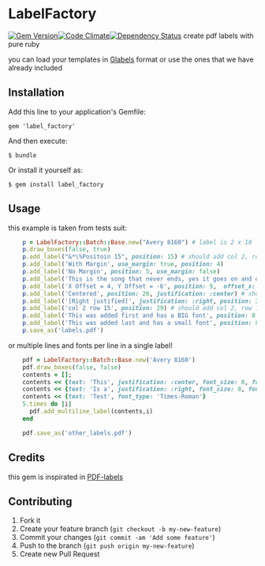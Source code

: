 # LabelFactory
[![Gem Version](https://badge.fury.io/rb/label_factory.png)](https://rubygems.org/gems/label_factory)[![Code Climate](https://codeclimate.com/github/eventioz/label_factory.png)](https://codeclimate.com/github/eventioz/label_factory)[![Dependency Status](https://gemnasium.com/eventioz/label_factory.png)](https://gemnasium.com/eventioz/label_factory)
create pdf labels with pure ruby

you can load your templates in [Glabels](http://www.glabels.org/) format or use the ones that we have already included

## Installation

Add this line to your application's Gemfile:

    gem 'label_factory'

And then execute:

    $ bundle

Or install it yourself as:

    $ gem install label_factory

## Usage

this example is taken from tests suit:

``` ruby
    p = LabelFactory::Batch::Base.new("Avery 8160") # label is 2 x 10
    p.draw_boxes(false, true)
    p.add_label("&*\%Positoin 15", position: 15) # should add col 2, row 1
    p.add_label('With Margin', use_margin: true, position: 4)
    p.add_label('No Margin', position: 5, use_margin: false)
    p.add_label('This is the song that never ends, yes it goes on and on my friends', position: 7 )
    p.add_label('X Offset = 4, Y Offset = -6', position: 9,  offset_x: 4, offset_y: -6)
    p.add_label('Centered', position: 26, justification: :center) # should add col 2, row 15
    p.add_label('[Right justified]', justification: :right, position: 28) # col 2, row 14, right justified.
    p.add_label('col 2 row 15', position: 29) # should add col 2, row 15
    p.add_label('This was added first and has a BIG font', position: 8,  font_size: 16)
    p.add_label('This was added last and has a small font', position: 8, font_size: 8, offset_y: -40)
    p.save_as('labels.pdf')
```

or multiple lines and fonts per line in a single label!

``` ruby
    pdf = LabelFactory::Batch::Base.new('Avery 8160')
    pdf.draw_boxes(false, false)
    contents = [];
    contents << {text: 'This', justification: :center, font_size: 8, font_type: 'Courier'}
    contents << {text: 'Is a', justification: :right, font_size: 8, font_type: 'Helvetica-BoldOblique'}
    contents << {text: 'Test', font_type: 'Times-Roman'}
    5.times do |i|
      pdf.add_multiline_label(contents,i)
    end

    pdf.save_as('other_labels.pdf')
```

## Credits

this gem is inspirated in [PDF-labels](http://rubyforge.org/projects/pdf-labels/)

## Contributing

1. Fork it
2. Create your feature branch (`git checkout -b my-new-feature`)
3. Commit your changes (`git commit -am 'Add some feature'`)
4. Push to the branch (`git push origin my-new-feature`)
5. Create new Pull Request
